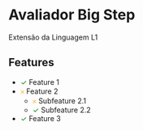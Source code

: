 # Avaliador Big Step

Extensão da Linguagem L1

## Features

- <span style="color: green;">✓</span> Feature 1
- <span style="color: orange;">𐄂</span> Feature 2
  - <span style="color: orange;">𐄂</span> Subfeature 2.1
  - <span style="color: green;">✓</span> Subfeature 2.2
- <span style="color: green;">✓</span> Feature 3
